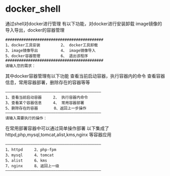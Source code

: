 # docker_shell
通过shell对docker进行管理
有以下功能，对docker进行安装卸载
image镜像的导入导出，docker的容器管理
```shell
###########################################
1、docker工具安装         2、 docker工具卸载
3、image镜像导出          4、 image镜像导入
5、docker容器管理         6、 退出该程序
###########################################
请输入您的需求：
```
其中docker容器管理有以下功能
查看当前启动容器，执行容器内的命令
查看容器信息，常用容器部署，删除存在的容器等等
```shell
——————————————————————————————————————————
1、查看当前启动容器     2、 执行容器内命令
3、查看某个容器信息     4、 常用容器部署
5、删除存在的容器       0、返回上一步操作
——————————————————————————————————————————
请输入需要执行的操作：
```
在常用部署容器中可以通过简单操作部署
以下集成了httpd,php,mysql,tomcat,alist,kms,nginx
等容器应用
```shell
——————————————————————————————————————————
1、httpd     2、php-fpm
3、mysql     4、tomcat 
5、alist     6、kms    
7、nginx     8、返回上一级
——————————————————————————————————————————
```